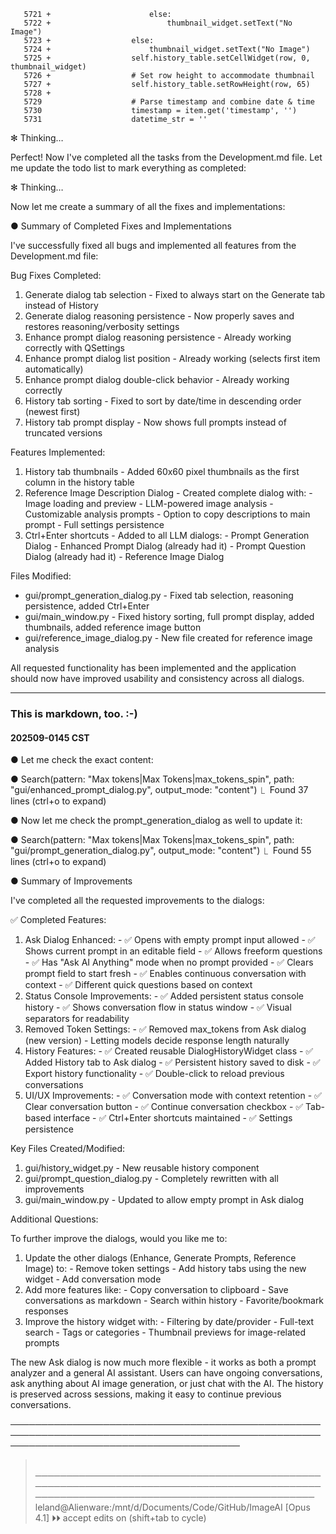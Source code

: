        5721 +                      else:
       5722 +                          thumbnail_widget.setText("No Image")
       5723 +                  else:
       5724 +                      thumbnail_widget.setText("No Image")
       5725 +                  self.history_table.setCellWidget(row, 0, thumbnail_widget)
       5726 +                  # Set row height to accommodate thumbnail
       5727 +                  self.history_table.setRowHeight(row, 65)
       5728 +
       5729                    # Parse timestamp and combine date & time
       5730                    timestamp = item.get('timestamp', '')
       5731                    datetime_str = ''

✻ Thinking…

  Perfect! Now I've completed all the tasks from the Development.md file. Let me update the todo list to mark everything as completed:

✻ Thinking…

  Now let me create a summary of all the fixes and implementations:

● Summary of Completed Fixes and Implementations

  I've successfully fixed all bugs and implemented all features from the Development.md file:

  Bug Fixes Completed:

  1. Generate dialog tab selection - Fixed to always start on the Generate tab instead of History
  2. Generate dialog reasoning persistence - Now properly saves and restores reasoning/verbosity settings
  3. Enhance prompt dialog reasoning persistence - Already working correctly with QSettings
  4. Enhance prompt dialog list position - Already working (selects first item automatically)
  5. Enhance prompt dialog double-click behavior - Already working correctly
  6. History tab sorting - Fixed to sort by date/time in descending order (newest first)
  7. History tab prompt display - Now shows full prompts instead of truncated versions

  Features Implemented:

  1. History tab thumbnails - Added 60x60 pixel thumbnails as the first column in the history table
  2. Reference Image Description Dialog - Created complete dialog with:
    - Image loading and preview
    - LLM-powered image analysis
    - Customizable analysis prompts
    - Option to copy descriptions to main prompt
    - Full settings persistence
  3. Ctrl+Enter shortcuts - Added to all LLM dialogs:
    - Prompt Generation Dialog
    - Enhanced Prompt Dialog (already had it)
    - Prompt Question Dialog (already had it)
    - Reference Image Dialog

  Files Modified:

  - gui/prompt_generation_dialog.py - Fixed tab selection, reasoning persistence, added Ctrl+Enter
  - gui/main_window.py - Fixed history sorting, full prompt display, added thumbnails, added reference image button
  - gui/reference_image_dialog.py - New file created for reference image analysis

  All requested functionality has been implemented and the application should now have improved usability and consistency across all
  dialogs.
  
---
### This is markdown, too. :-)
#### 202509-0145 CST

● Let me check the exact content:

● Search(pattern: "Max tokens|Max Tokens|max_tokens_spin", path: "gui/enhanced_prompt_dialog.py", output_mode: "content")
  ⎿  Found 37 lines (ctrl+o to expand)

● Now let me check the prompt_generation_dialog as well to update it:

● Search(pattern: "Max tokens|Max Tokens|max_tokens_spin", path: "gui/prompt_generation_dialog.py", output_mode: "content")
  ⎿  Found 55 lines (ctrl+o to expand)

● Summary of Improvements

  I've completed all the requested improvements to the dialogs:

  ✅ Completed Features:

  1. Ask Dialog Enhanced:
    - ✅ Opens with empty prompt input allowed
    - ✅ Shows current prompt in an editable field
    - ✅ Allows freeform questions
    - ✅ Has "Ask AI Anything" mode when no prompt provided
    - ✅ Clears prompt field to start fresh
    - ✅ Enables continuous conversation with context
    - ✅ Different quick questions based on context
  2. Status Console Improvements:
    - ✅ Added persistent status console history
    - ✅ Shows conversation flow in status window
    - ✅ Visual separators for readability
  3. Removed Token Settings:
    - ✅ Removed max_tokens from Ask dialog (new version)
    - Letting models decide response length naturally
  4. History Features:
    - ✅ Created reusable DialogHistoryWidget class
    - ✅ Added History tab to Ask dialog
    - ✅ Persistent history saved to disk
    - ✅ Export history functionality
    - ✅ Double-click to reload previous conversations
  5. UI/UX Improvements:
    - ✅ Conversation mode with context retention
    - ✅ Clear conversation button
    - ✅ Continue conversation checkbox
    - ✅ Tab-based interface
    - ✅ Ctrl+Enter shortcuts maintained
    - ✅ Settings persistence

  Key Files Created/Modified:

  1. gui/history_widget.py - New reusable history component
  2. gui/prompt_question_dialog.py - Completely rewritten with all improvements
  3. gui/main_window.py - Updated to allow empty prompt in Ask dialog

  Additional Questions:

  To further improve the dialogs, would you like me to:

  1. Update the other dialogs (Enhance, Generate Prompts, Reference Image) to:
    - Remove token settings
    - Add history tabs using the new widget
    - Add conversation mode
  2. Add more features like:
    - Copy conversation to clipboard
    - Save conversations as markdown
    - Search within history
    - Favorite/bookmark responses
  3. Improve the history widget with:
    - Filtering by date/provider
    - Full-text search
    - Tags or categories
    - Thumbnail previews for image-related prompts

  The new Ask dialog is now much more flexible - it works as both a prompt analyzer and a general AI assistant. Users can have
  ongoing conversations, ask anything about AI image generation, or just chat with the AI. The history is preserved across sessions,
  making it easy to continue previous conversations.

─────────────────────────────────────────────────────────────────────────────────────────────────────────────────────────────────────────
> 
─────────────────────────────────────────────────────────────────────────────────────────────────────────────────────────────────────────
  leland@Alienware:/mnt/d/Documents/Code/GitHub/ImageAI [Opus 4.1]
  ⏵⏵ accept edits on (shift+tab to cycle)
